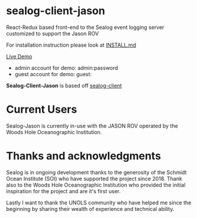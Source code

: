 # sealog-client-jason
React-Redux based front-end to the Sealog event logging server customized to support the Jason ROV

For installation instruction please look at [INSTALL.md](./INSTALL.md)

[Live Demo](https://sealog-jason.oceandatarat.org)

- admin account for demo: admin:password
- guest account for demo: guest:<no password>

**Sealog-Client-Jason** is based off [sealog-client](https://github.com/webbpinner/sealog-client)

# Current Users
Sealog-Jason is currently in-use with the JASON ROV operated by the Woods Hole Oceanographic Institution.

# Thanks and acknowledgments
Sealog is in ongoing development thanks to the generosity of the Schmidt Ocean Institute (SOI) who have supported the project since 2018. Thank also to the Woods Hole Oceanographic Institution who provided the initial inspiration for the project and are  it's first user.

Lastly I want to thank the UNOLS community who have helped me since the beginning by sharing their wealth of experience and technical ability.
